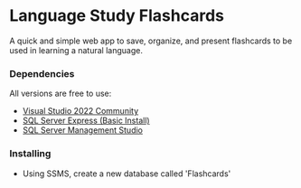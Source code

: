 # Language Study Flashcards

A quick and simple web app to save, organize, and present flashcards to be used in learning a natural language.

### Dependencies

All versions are free to use:
* [Visual Studio 2022 Community](https://visualstudio.microsoft.com/vs/community)
* [SQL Server Express (Basic Install)](https://www.microsoft.com/en-us/sql-server/sql-server-downloads)
* [SQL Server Management Studio](https://docs.microsoft.com/en-us/sql/ssms/download-sql-server-management-studio-ssms?redirectedfrom=MSDN&view=sql-server-ver15)

### Installing

* Using SSMS, create a new database called 'Flashcards'
